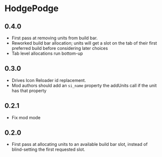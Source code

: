 # HodgePodge

## 0.4.0

- First pass at removing units from build bar.
- Reworked build bar allocation; units will get a slot on the tab of their first preferred build before considering later choices
- Tab level allocations run bottom-up

## 0.3.0

- Drives Icon Reloader id replacement.
- Mod authors should add an `si_name` property the addUnits call if the unit has that property

## 0.2.1

- Fix mod mode

## 0.2.0

- First pass at allocating units to an available build bar slot, instead of blind-setting the first requested slot.

